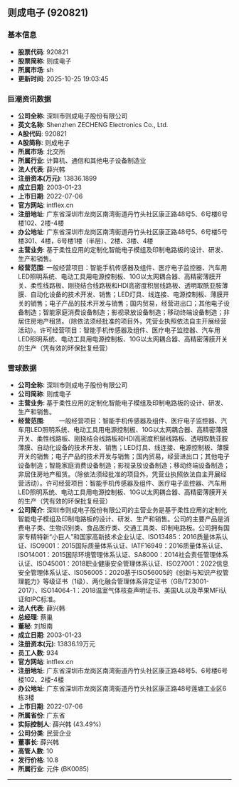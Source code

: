 ## 则成电子 (920821)

### 基本信息

- **股票代码**: 920821
- **股票简称**: 则成电子
- **所属市场**: sh
- **更新时间**: 2025-10-25 19:03:45

### 巨潮资讯数据

- **公司全称**: 深圳市则成电子股份有限公司
- **英文名称**: Shenzhen ZECHENG Electronics Co., Ltd.
- **A股代码**: 920821
- **A股简称**: 则成电子
- **所属市场**: 北交所
- **所属行业**: 计算机、通信和其他电子设备制造业
- **法人代表**: 薛兴韩
- **注册资本(万元)**: 13836.1899
- **成立日期**: 2003-01-23
- **上市日期**: 2022-07-06
- **官方网站**: intflex.cn
- **注册地址**: 广东省深圳市龙岗区南湾街道丹竹头社区康正路48号5、6号楼6号楼102、2楼-4楼
- **办公地址**: 广东省深圳市龙岗区南湾街道丹竹头社区康正路48号5、6号楼5号楼301、4楼，6号楼1楼（半层）、2楼、3楼、4楼
- **主营业务**: 基于柔性应用的定制化智能电子模组及印制电路板的设计、研发、生产和销售。
- **经营范围**: 一般经营项目：智能手机传感器及组件、医疗电子监控器、汽车用LED照明系统、电动工具用电源控制板、10G以太网耦合器、高精密薄膜开关、柔性线路板、刚挠结合线路板和HDI高密度积层线路板、透明取酰亚胺薄膜、自动化设备的技术开发、销售；LED灯具、线连接、电源控制板、薄膜开关的销售；电子产品的技术开发与销售；国内贸易，经营进出口；其他电子设备制造；智能家庭消费设备制造；影视录放设备制造；移动终端设备制造；非居住房地产租赁。（除依法须经批准的项目外，凭营业执照依法自主开展经营活动）。许可经营项目：智能手机传感器及组件、医疗电子监控器、汽车用LED照明系统、电动工具用电源控制板、10G以太网耦合器、高精密薄膜开关的生产（凭有效的环保批复经营）

### 雪球数据

- **公司全称**: 深圳市则成电子股份有限公司
- **公司简称**: 则成电子
- **主营业务**: 基于柔性应用的定制化智能电子模组及印制电路板的设计、研发、生产和销售。
- **经营范围**: 　　一般经营项目：智能手机传感器及组件、医疗电子监控器、汽车用LED照明系统、电动工具用电源控制板、10G以太网耦合器、高精密薄膜开关、柔性线路板、刚挠结合线路板和HDI高密度积层线路板、透明取酰亚胺薄膜、自动化设备的技术开发、销售；LED灯具、线连接、电源控制板、薄膜开关的销售；电子产品的技术开发与销售；国内贸易，经营进出口；其他电子设备制造；智能家庭消费设备制造；影视录放设备制造；移动终端设备制造；非居住房地产租赁。（除依法须经批准的项目外，凭营业执照依法自主开展经营活动）。许可经营项目：智能手机传感器及组件、医疗电子监控器、汽车用LED照明系统、电动工具用电源控制板、10G以太网耦合器、高精密薄膜开关的生产（凭有效的环保批复经营）
- **公司简介**: 深圳市则成电子股份有限公司的主营业务是基于柔性应用的定制化智能电子模组及印制电路板的设计、研发、生产和销售。公司的主要产品是消费电子类、生物识别类、食品医疗类、交通工具类、印制电路板。公司拥有国家专精特新“小巨人”和国家高新技术企业认证、ISO13485：2016质量体系认证、ISO9001：2015国际质量体系认证、IATF16949：2016质量体系认证、ISO14001：2015国际环境管理体系认证、SA8000：2014社会责任管理体系认证、ISO45001：2018职业健康安全管理体系认证、ISO27001：2022信息安全管理体系认证、IS056005：2020基于ISO56005的《创新与知识产权管理能力》等级证书（1级）、两化融合管理体系评定证书（GB/T23001-2017）、ISO14064-1：2018温室气体核查声明证书、美国UL以及苹果MFi认证和IPC标准。
- **法人代表**: 薛兴韩
- **总经理**: 蔡巢
- **董秘**: 刘旭南
- **成立日期**: 2003-01-23
- **注册资本(元)**: 13836.19万元
- **员工人数**: 934
- **官方网站**: intflex.cn
- **注册地址**: 广东省深圳市龙岗区南湾街道丹竹头社区康正路48号5、6号楼6号楼102、2楼-4楼
- **办公地址**: 广东省深圳市龙岗区南湾街道丹竹头社区康正路48号莲塘工业区6栋3楼
- **上市日期**: 2022-07-06
- **所属省份**: 广东省
- **实际控制人**: 薛兴韩 (43.49%)
- **公司分类**: 民营企业
- **董事长**: 薛兴韩
- **高管人数**: 10
- **发行价格**: 10.8
- **所属行业**: 元件 (BK0085)

---